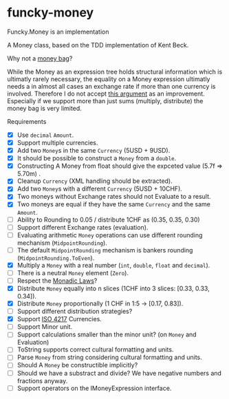 # funcky-money

Funcky.Money is an implementation 

A Money class, based on the TDD implementation of Kent Beck.

Why not a [money bag](https://deque.blog/2017/08/17/a-study-of-4-money-class-designs-featuring-martin-fowler-kent-beck-and-ward-cunningham-implementations/)?

While the Money as an expression tree holds structural information which is ultimatly rarely necessary, the equality on a Money expression ultimatly needs a in almost all cases an exchange rate if more than one currency is involved. Therefore I do not accept [this argument](https://deque.blog/2017/08/17/a-study-of-4-money-class-designs-featuring-martin-fowler-kent-beck-and-ward-cunningham-implementations/) as an improvement. Especially if we support more than just sums (multiply, distribute) the money bag is very limited.

Requirements

* [x] Use `decimal` `Amount`.
* [x] Support multiple currencies.
* [x] Add two `Money`s in the same `Currency` (5USD + 9USD).
* [x] It should be possible to construct a `Money` from  a `double`.
* [x] Constructing A Money from float should give the expceted value (5.7f => 5.70m) .
* [x] Cleanup `Currency` (XML handling should be extracted).
* [x] Add two `Money`s with a different `Currency` (5USD + 10CHF).
* [x] Two moneys without Exchange rates should not Evaluate to a result.
* [x] Two moneys are equal if they have the same `Currency` and the same `Amount`.
* [ ] Ability to Rounding to 0.05 / distribute 1CHF as (0.35, 0.35, 0.30)
* [ ] Support different Exchange rates (evaluation).
* [ ] Evaluating arithmetic `Money` operations can use different rounding mechanism (`MidpointRounding`).
* [ ] The default `MidpointRounding` mechanism is bankers rounding (`MidpointRounding.ToEven`).
* [X] Multiply a `Money` with a real number (`int`, `double`, `float` and `decimal`).
* [ ] There is a neutral `Money` element (`Zero`).
* [ ] Respect the  [Monadic Laws](https://blog.ploeh.dk/2017/10/16/money-monoid/)?
* [x] Distribute `Money` equally into n slices (1CHF into 3 slices: [0.33, 0.33, 0.34]).
* [x] Distribute `Money` proportionally (1 CHF in 1:5 -> [0.17, 0.83]).
* [ ] Support different distribution strategies?
* [x] Support [ISO 4217](https://en.wikipedia.org/wiki/ISO_4217) Currencies.
* [ ] Support Minor unit.
* [ ] Support calculations smaller than the minor unit? (on `Money` and Evaluation)
* [ ] ToString supports correct cultural formatting and units.
* [ ] Parse `Money` from string considering cultural formatting and units.
* [ ] Should A `Money` be constructible implicitly?
* [ ] Should we have a substract and divide? We have negative numbers and fractions anyway.
* [ ] Support operators on the IMoneyExpression interface.
